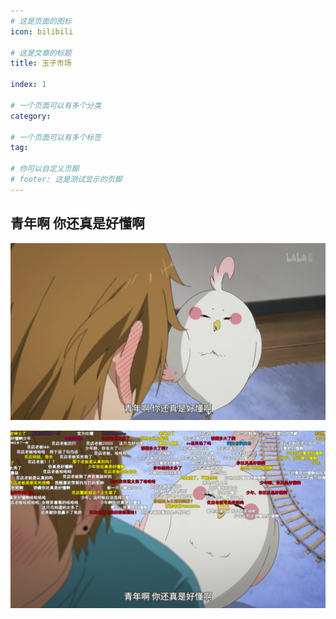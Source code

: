 ```yaml
---
# 这是页面的图标
icon: bilibili

# 这是文章的标题
title: 玉子市场

index: 1

# 一个页面可以有多个分类
category: 

# 一个页面可以有多个标签
tag: 

# 你可以自定义页脚
# footer: 这是测试显示的页脚
---
```






## 青年啊 你还真是好懂啊

![Snipaste_2022-05-27_20-36-08](./img/Snipaste_2022-05-27_20-36-08.jpg)

![image-20220527204502044](./img/image-20220527204502044.png)
